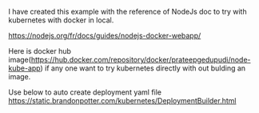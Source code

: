 I have created this example with the reference of NodeJs doc to try with kubernetes with docker in local.

https://nodejs.org/fr/docs/guides/nodejs-docker-webapp/

Here is docker hub image(https://hub.docker.com/repository/docker/prateepgedupudi/node-kube-app) if any one want to try kubernetes directly with out bulding an image.

Use below to auto create deployment yaml file
https://static.brandonpotter.com/kubernetes/DeploymentBuilder.html 


